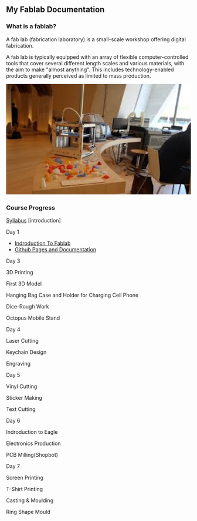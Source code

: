 ## My Fablab Documentation

### What is a fablab?
A fab lab (fabrication laboratory) is a small-scale workshop offering digital fabrication.

A fab lab is typically equipped with an array of flexible computer-controlled tools that cover several different length scales and various materials, with the aim to make "almost anything". This includes technology-enabled products generally perceived as limited to mass production.

<img src="fablab.jpg" height="300" width="512">

### Course Progress

[Syllabus]()
[introduction]

Day 1
* [Indroduction To Fablab]()
* [Github Pages and Documentation]()

Day 3

3D Printing

First 3D Model

Hanging Bag Case and Holder for Charging Cell Phone

Dice-Rough Work

Octopus Mobile Stand

Day 4

Laser Cutting

Keychain Design

Engraving

Day 5

Vinyl Cutting

Sticker Making

Text Cutting

Day 6

Indroduction to Eagle

Electronics Production

PCB Milling(Shopbot)

Day 7

Screen Printing

T-Shirt Printing

Casting & Moulding

Ring Shape Mould


